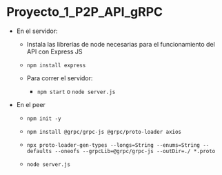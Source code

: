 # Proyecto_1_P2P_API_gRPC

- En el servidor:

  - Instala las librerías de node necesarias para el funcionamiento del API con Express JS

  - `npm install express`

  - Para correr el servidor:
    - `npm start` o `node server.js`

- En el peer

  - `npm init -y`

  - `npm install @grpc/grpc-js @grpc/proto-loader axios`
 
  - `npx proto-loader-gen-types --longs=String --enums=String --defaults --oneofs --grpcLib=@grpc/grpc-js --outDir=./ *.proto`
  
  - `node server.js`